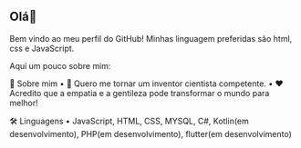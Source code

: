 ## Olá👋


Bem vindo ao meu perfil do GitHub! Minhas linguagem preferidas são html, css e JavaScript.

Aqui um pouco sobre mim:

🌟 Sobre mim
• 🚀 Quero me tornar um inventor cientista competente.
• ❤ Acredito que a empatia e a gentileza pode transformar o mundo para melhor!

🛠️ Linguagens
• JavaScript, HTML, CSS, MYSQL, C#, Kotlin(em desenvolvimento), PHP(em desenvolvimento), flutter(em desenvolvimento)
